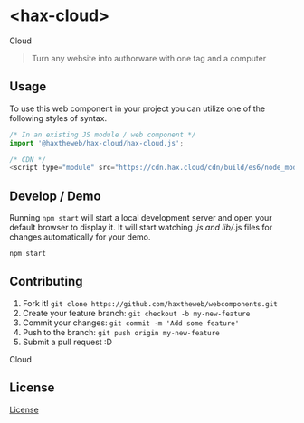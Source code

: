 # &lt;hax-cloud&gt;

Cloud
> Turn any website into authorware with one tag and a computer

## Usage
To use this web component in your project you can utilize one of the following styles of syntax.

```js
/* In an existing JS module / web component */
import '@haxtheweb/hax-cloud/hax-cloud.js';

/* CDN */
<script type="module" src="https://cdn.hax.cloud/cdn/build/es6/node_modules/@haxtheweb/hax-cloud/hax-cloud.js"></script>
```

## Develop / Demo
Running `npm start` will start a local development server and open your default browser to display it. It will start watching *.js and lib/*.js files for changes automatically for your demo.
```bash
npm start
```


## Contributing

1. Fork it! `git clone https://github.com/haxtheweb/webcomponents.git`
2. Create your feature branch: `git checkout -b my-new-feature`
3. Commit your changes: `git commit -m 'Add some feature'`
4. Push to the branch: `git push origin my-new-feature`
5. Submit a pull request :D

Cloud

## License
[ License](http://opensource.org/licenses/)